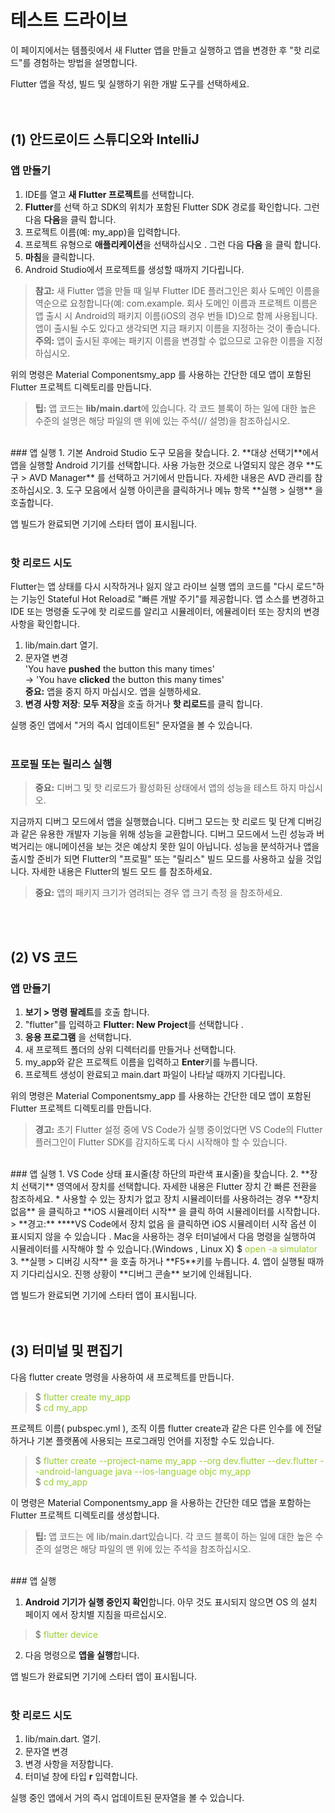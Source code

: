 # 테스트 드라이브  

이 페이지에서는 템플릿에서 새 Flutter 앱을 만들고 실행하고 앱을 변경한 후 "핫 리로드"를 경험하는 방법을 설명합니다.  

Flutter 앱을 작성, 빌드 및 실행하기 위한 개발 도구를 선택하세요.  
<br><br>
## (1) 안드로이드 스튜디오와 IntelliJ  

### 앱 만들기  
  1. IDE를 열고 **새 Flutter 프로젝트**를 선택합니다.
  2. **Flutter**를 선택 하고 SDK의 위치가 포함된 Flutter SDK 경로를 확인합니다. 그런 다음 **다음**을 클릭 합니다.  
  3. 프로젝트 이름(예: my_app)을 입력합니다.
  4. 프로젝트 유형으로 **애플리케이션**을 선택하십시오 . 그런 다음 **다음** 을 클릭 합니다.
  5. **마침**을 클릭합니다.
  6. Android Studio에서 프로젝트를 생성할 때까지 기다립니다.  

> **참고:** 새 Flutter 앱을 만들 때 일부 Flutter IDE 플러그인은 회사 도메인 이름을 역순으로 요청합니다(예: com.example. 회사 도메인 이름과 프로젝트 이름은 앱 출시 시 Android의 패키지 이름(iOS의 경우 번들 ID)으로 함께 사용됩니다. 앱이 출시될 수도 있다고 생각되면 지금 패키지 이름을 지정하는 것이 좋습니다.  
> **주의:** 앱이 출시된 후에는 패키지 이름을 변경할 수 없으므로 고유한 이름을 지정하십시오.  

위의 명령은 Material Componentsmy_app 를 사용하는 간단한 데모 앱이 포함된 Flutter 프로젝트 디렉토리를 만듭니다.  
> **팁:** 앱 코드는 **lib/main.dart**에 있습니다. 각 코드 블록이 하는 일에 대한 높은 수준의 설명은 해당 파일의 맨 위에 있는 주석(// 설명)을 참조하십시오.  
<br/>
### 앱 실행  
  1. 기본 Android Studio 도구 모음을 찾습니다.
  2. **대상 선택기**에서 앱을 실행할 Android 기기를 선택합니다. 사용 가능한 것으로 나열되지 않은 경우 **도구 > AVD Manager** 를 선택하고 거기에서 만듭니다. 자세한 내용은 AVD 관리를 참조하십시오.
  3. 도구 모음에서 실행 아이콘을 클릭하거나 메뉴 항목 **실행 > 실행** 을 호출합니다.  

앱 빌드가 완료되면 기기에 스타터 앱이 표시됩니다.  
<br/>
### 핫 리로드 시도  
Flutter는 앱 상태를 다시 시작하거나 잃지 않고 라이브 실행 앱의 코드를 "다시 로드"하는 기능인 Stateful Hot Reload로 "빠른 개발 주기"를 제공합니다. 앱 소스를 변경하고 IDE 또는 명령줄 도구에 핫 리로드를 알리고 시뮬레이터, 에뮬레이터 또는 장치의 변경 사항을 확인합니다.  
  1. lib/main.dart 열기.
  2. 문자열 변경 <br/>'You have **pushed** the button this many times' <br/>-> 'You have **clicked** the button this many times' <br/> **중요:** 앱을 중지 하지 마십시오. 앱을 실행하세요.
  3. **변경 사항 저장**: **모두 저장**을 호출 하거나 **핫 리로드**를 클릭 합니다.  

실행 중인 앱에서 "거의 즉시 업데이트된" 문자열을 볼 수 있습니다.  
<br/>
### 프로필 또는 릴리스 실행  

> **중요:** 디버그 및 핫 리로드가 활성화된 상태에서 앱의 성능을 테스트 하지 마십시오.  

지금까지 디버그 모드에서 앱을 실행했습니다. 디버그 모드는 핫 리로드 및 단계 디버깅과 같은 유용한 개발자 기능을 위해 성능을 교환합니다. 디버그 모드에서 느린 성능과 버벅거리는 애니메이션을 보는 것은 예상치 못한 일이 아닙니다. 성능을 분석하거나 앱을 출시할 준비가 되면 Flutter의 "프로필" 또는 "릴리스" 빌드 모드를 사용하고 싶을 것입니다. 자세한 내용은 Flutter의 빌드 모드 를 참조하세요.  

> **중요:** 앱의 패키지 크기가 염려되는 경우 앱 크기 측정 을 참조하세요.  

<br><br>
## (2) VS 코드  

### 앱 만들기  
  1. **보기 > 명령 팔레트**를 호출 합니다.
  2. "flutter"를 입력하고 **Flutter: New Project**를 선택합니다 .
  3. **응용 프로그램** 을 선택합니다.
  4. 새 프로젝트 폴더의 상위 디렉터리를 만들거나 선택합니다.
  5. my_app와 같은 프로젝트 이름을 입력하고 **Enter**키를 누릅니다.
  6. 프로젝트 생성이 완료되고 main.dart 파일이 나타날 때까지 기다립니다.  

위의 명령은 Material Componentsmy_app 를 사용하는 간단한 데모 앱이 포함된 Flutter 프로젝트 디렉토리를 만듭니다.  

>**경고:** 초기 Flutter 설정 중에 VS Code가 실행 중이었다면 VS Code의 Flutter 플러그인이 Flutter SDK를 감지하도록 다시 시작해야 할 수 있습니다.  
<br/>
### 앱 실행
  1. VS Code 상태 표시줄(창 하단의 파란색 표시줄)을 찾습니다.
  2. **장치 선택기** 영역에서 장치를 선택합니다. 자세한 내용은 Flutter 장치 간 빠른 전환을 참조하세요.  
  * 사용할 수 있는 장치가 없고 장치 시뮬레이터를 사용하려는 경우 **장치 없음** 을 클릭하고 **iOS 시뮬레이터 시작** 을 클릭 하여 시뮬레이터를 시작합니다.
  > **경고:** ****VS Code에서 장치 없음 을 클릭하면 iOS 시뮬레이터 시작 옵션 이 표시되지 않을 수 있습니다 . Mac을 사용하는 경우 터미널에서 다음 명령을 실행하여 시뮬레이터를 시작해야 할 수 있습니다.(Windows , Linux X)  
  $ <span style="color:yellowgreen">open -a simulator</span>
  3. **실행 > 디버깅 시작** 을 호출 하거나 **F5**키를 누릅니다.
  4. 앱이 실행될 때까지 기다리십시오. 진행 상황이 **디버그 콘솔** 보기에 인쇄됩니다.  

앱 빌드가 완료되면 기기에 스타터 앱이 표시됩니다.  
<br><br>
## (3) 터미널 및 편집기  
다음 flutter create 명령을 사용하여 새 프로젝트를 만듭니다.  
>$ <span style="color:yellowgreen">flutter create my_app</span><br/>
>$ <span style="color:yellowgreen">cd my_app</span>

프로젝트 이름( pubspec.yml ), 조직 이름 flutter create과 같은 다른 인수를 에 전달 하거나 기본 플랫폼에 사용되는 프로그래밍 언어를 지정할 수도 있습니다.  
>$ <span style="color:yellowgreen">flutter create --project-name my_app --org dev.flutter --dev.flutter --android-language java --ios-language objc my_app</span><br/>
>$ <span style="color:yellowgreen">cd my_app</span>  

이 명령은 Material Componentsmy_app 을 사용하는 간단한 데모 앱을 포함하는 Flutter 프로젝트 디렉토리를 생성합니다.  
> **팁:** 앱 코드는 에 lib/main.dart있습니다. 각 코드 블록이 하는 일에 대한 높은 수준의 설명은 해당 파일의 맨 위에 있는 주석을 참조하십시오.  
<br/>
### 앱 실행  

  1. **Android 기기가 실행 중인지 확인**합니다. 아무 것도 표시되지 않으면 OS 의 설치 페이지 에서 장치별 지침을 따르십시오.
  > $ <span style="color:yellowgreen">flutter device</span> 
  2. 다음 명령으로 **앱을 실행**합니다.

앱 빌드가 완료되면 기기에 스타터 앱이 표시됩니다.  
<br/>
### 핫 리로드 시도  

  1. lib/main.dart. 열기.
  2. 문자열 변경
  3. 변경 사항을 저장합니다.
  4. 터미널 창에 타입 **r** 입력합니다.  

실행 중인 앱에서 거의 즉시 업데이트된 문자열을 볼 수 있습니다.

